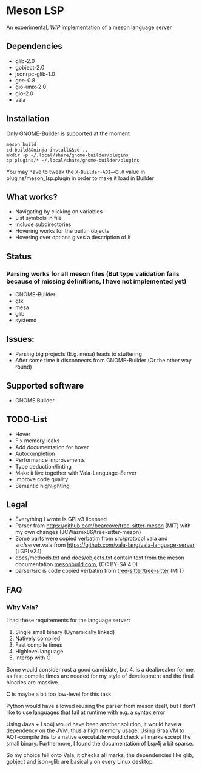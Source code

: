 # Meson LSP

An experimental, *WIP* implementation of a meson language server


## Dependencies

- glib-2.0
- gobject-2.0
- jsonrpc-glib-1.0
- gee-0.8
- gio-unix-2.0
- gio-2.0
- vala

## Installation

Only GNOME-Builder is supported at the moment
```
meson build
cd build&&ninja install&&cd ..
mkdir -p ~/.local/share/gnome-builder/plugins
cp plugins/* ~/.local/share/gnome-builder/plugins
```
You may have to tweak the `X-Builder-ABI=43.0` value in plugins/meson_lsp.plugin in order to make it load in Builder

## What works?
- Navigating by clicking on variables
- List symbols in file
- Include subdirectories
- Hovering works for the builtin objects
- Hovering over options gives a description of it

## Status
### Parsing works for all meson files (But type validation fails because of missing definitions, I have not implemented yet)
- GNOME-Builder
- gtk
- mesa
- glib
- systemd

## Issues:
- Parsing big projects (E.g. mesa) leads to stuttering
- After some time it disconnects from GNOME-Builder (Or the other way round)

## Supported software
- GNOME Builder

## TODO-List
- Hover
- Fix memory leaks
- Add documentation for hover
- Autocompletion
- Performance improvements
- Type deduction/linting
- Make it live together with Vala-Language-Server
- Improve code quality
- Semantic highlighting

## Legal
- Everything I wrote is GPLv3 licensed
- Parser from https://github.com/bearcove/tree-sitter-meson (MIT) with my own changes (JCWasmx86/tree-sitter-meson)
- Some parts were copied verbatim from src/protocol.vala and src/server.vala from https://github.com/vala-lang/vala-language-server (LGPLv2.1)
- docs/methods.txt and docs/objects.txt contain text from the meson documentation [mesonbuild.com](https://mesonbuild.com/), (CC BY-SA 4.0)
- parser/src is code copied verbatim from [tree-sitter/tree-sitter](https://github.com/tree-sitter/tree-sitter) (MIT)

## FAQ
### Why Vala?
I had these requirements for the language server:
1. Single small binary (Dynamically linked)
2. Natively compiled
3. Fast compile times
4. Highlevel language
5. Interop with C

Some would consider rust a good candidate, but 4. is a dealbreaker for me,
as fast compile times are needed for my style of development and the final binaries are massive.

C is maybe a bit too low-level for this task.

Python would have allowed reusing the parser from meson itself, but I don't like to use languages that fail at runtime with e.g. a syntax error

Using Java + Lsp4j would have been another solution, it would have a dependency on the JVM, thus a high memory usage.
Using GraalVM to AOT-compile this to a native executable would check all marks except the small binary. Furthermore, I found the documentation of Lsp4j a bit sparse.

So my choice fell onto Vala, it checks all marks, the dependencies like glib, gobject and json-glib are basically on every Linux desktop.


